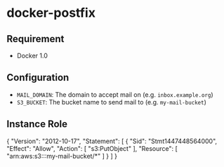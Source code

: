 docker-postfix
==============
## Requirement
+ Docker 1.0

## Configuration

+ `MAIL_DOMAIN`: The domain to accept mail on (e.g. `inbox.example.org`)
+ `S3_BUCKET`: The bucket name to send mail to (e.g. `my-mail-bucket`)

## Instance Role
{
    "Version": "2012-10-17",
    "Statement": [
        {
            "Sid": "Stmt1447448564000",
            "Effect": "Allow",
            "Action": [
                "s3:PutObject"
            ],
            "Resource": [
                "arn:aws:s3:::my-mail-bucket/*"
            ]
        }
    ]
}